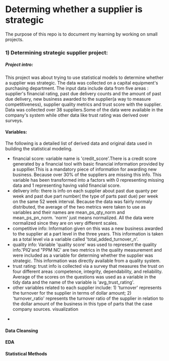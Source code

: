 # Determing whether a supplier is strategic
  The purpose of this repo is to document my learning by working on small projects. 
### 1) Determining strategic supplier project:
##### Project intro:
  This project was about trying to use statistical models to determine whether a supplier was strategic. The data was collected on a capital equipment's purchasing department. The input data include data from five areas : supplier's financial rating, past due delivery counts and the amount of past due delivery, new business awarded to the supplier(a way to measure competitiveness), supplier quality metrics and trust score with the supplier. Data was collected over 38 suppliers.Some of the data were available in the company's system while other data like trust rating was derived over surveys.
#### Variables:
The following is a detailed list of derived data and original data used in building the statistical modeling.
  - financial score: variable name is 'credit_score'.There is a credit score generated by a financial tool with basic financial information provided by a suppllier.This is a mandatory piece of information for awarding new business. Because over 30% of the suppliers are missing this info. This variable has been transformed into a factors with 0 representing missing data and 1 representing having valid financial score.
  - delivery info: there is info on each supplier about past due quanty per week and past due part number( the type of parts past due) per week on the same 52 week interval. Because the data was fairly normaly distributed, the average of the two metrics were taken to use as variables and their names are mean_ps_qty_norm and mean_ps_pn_norm. 'norm' just means normalized. All the data were normalized since they are on very different scales.
  - competitive info: Information given on this was a new business awarded to the supplier at a part level in the three years. This information is taken as a total level via a variable called 'total_added_turnover_n'.
  - quality info: Variable 'quality score' was used to represent the quality info.'PIQ'and "PPM NC' are two metrics in the quality measurement and were included as a variable for determing whether the supplier was strategic. This information was directly available from a quality system.
  - trust rating: trust info is collected via a survey that measures the trust on four different areas :competence, integrity, dependability, and reliability. Average of the scores on the questions was used as a variable in the tidy data and the name of the variable is 'avg_trust_rating'.
  - other variables related to each supplier include: 1) 'turnover' represents the turnover for the supplier in terms of dollar amount;  2) 'turnover_ratio' represents the turnover ratio of the supplier in relation to the dollar amount of the business in this type of parts that the case company sources.
visualization 
 *

#### Data Cleansing

#### EDA

#### Statistical Methods

